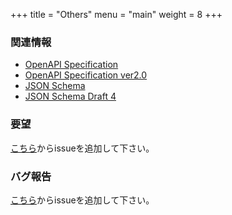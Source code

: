 +++
title = "Others"
menu = "main"
weight = 8
+++

### 関連情報

- [OpenAPI Specification](https://www.openapis.org/)
- [OpenAPI Specification ver2.0](https://github.com/OAI/OpenAPI-Specification/blob/master/versions/2.0.md)
- [JSON Schema](http://json-schema.org/)
- [JSON Schema Draft 4](https://tools.ietf.org/html/draft-zyp-json-schema-04)

### 要望

[こちら](https://github.com/cam-inc/viron/issues/new?title=[%E8%A6%81%E6%9C%9B]%20xxx)からissueを追加して下さい。

### バグ報告

[こちら](https://github.com/cam-inc/viron/issues/new?title=[%E3%83%90%E3%82%B0]%20xxx)からissueを追加して下さい。
